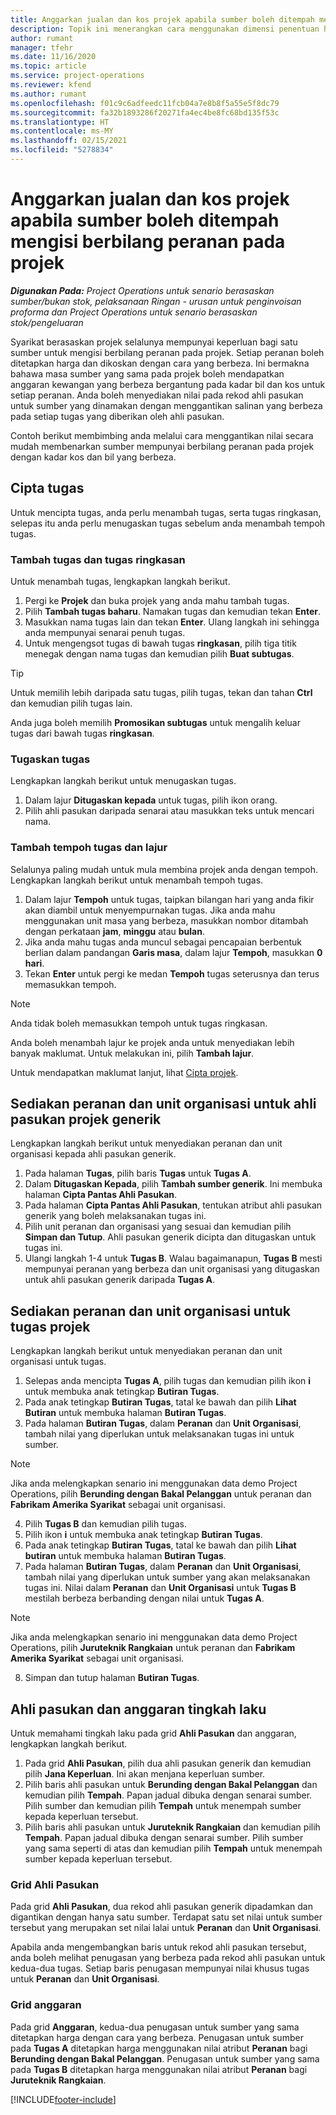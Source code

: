 ```yaml
---
title: Anggarkan jualan dan kos projek apabila sumber boleh ditempah mengisi berbilang peranan pada projek
description: Topik ini menerangkan cara menggunakan dimensi penentuan harga untuk menyokong penentuan harga dan kos anggaran untuk sumber yang mengisi berbilang peranan pada projek.
author: rumant
manager: tfehr
ms.date: 11/16/2020
ms.topic: article
ms.service: project-operations
ms.reviewer: kfend
ms.author: rumant
ms.openlocfilehash: f01c9c6adfeedc11fcb04a7e8b8f5a55e5f8dc79
ms.sourcegitcommit: fa32b1893286f20271fa4ec4be8fc68bd135f53c
ms.translationtype: HT
ms.contentlocale: ms-MY
ms.lasthandoff: 02/15/2021
ms.locfileid: "5278834"
---
```

# <a name="estimate-project-sales-and-costs-when-a-bookable-resource-fills-multiple-roles-on-a-project"></a>Anggarkan jualan dan kos projek apabila sumber boleh ditempah mengisi berbilang peranan pada projek 

_**Digunakan Pada:** Project Operations untuk senario berasaskan sumber/bukan stok, pelaksanaan Ringan - urusan untuk penginvoisan proforma dan Project Operations untuk senario berasaskan stok/pengeluaran_ 

Syarikat berasaskan projek selalunya mempunyai keperluan bagi satu sumber untuk mengisi berbilang peranan pada projek. Setiap peranan boleh ditetapkan harga dan dikoskan dengan cara yang berbeza. Ini bermakna bahawa masa sumber yang sama pada projek boleh mendapatkan anggaran kewangan yang berbeza bergantung pada kadar bil dan kos untuk setiap peranan. Anda boleh menyediakan nilai pada rekod ahli pasukan untuk sumber yang dinamakan dengan menggantikan salinan yang berbeza pada setiap tugas yang diberikan oleh ahli pasukan.

Contoh berikut membimbing anda melalui cara menggantikan nilai secara mudah membenarkan sumber mempunyai berbilang peranan pada projek dengan kadar kos dan bil yang berbeza.

## <a name="create-tasks"></a>Cipta tugas
Untuk mencipta tugas, anda perlu menambah tugas, serta tugas ringkasan, selepas itu anda perlu menugaskan tugas sebelum anda menambah tempoh tugas. 

### <a name="add-tasks-and-summary-tasks"></a>Tambah tugas dan tugas ringkasan
Untuk menambah tugas, lengkapkan langkah berikut.

1. Pergi ke **Projek** dan buka projek yang anda mahu tambah tugas.
2. Pilih **Tambah tugas baharu**. Namakan tugas dan kemudian tekan **Enter**.
3. Masukkan nama tugas lain dan tekan **Enter**. Ulang langkah ini sehingga anda mempunyai senarai penuh tugas.
3. Untuk mengengsot tugas di bawah tugas **ringkasan**, pilih tiga titik menegak dengan nama tugas dan kemudian pilih **Buat subtugas**. 

  > [!TIP]
  > Untuk memilih lebih daripada satu tugas, pilih tugas, tekan dan tahan **Ctrl** dan kemudian pilih tugas lain.
  >
  > Anda juga boleh memilih **Promosikan subtugas** untuk mengalih keluar tugas dari bawah tugas **ringkasan**.

### <a name="assign-tasks"></a>Tugaskan tugas

Lengkapkan langkah berikut untuk menugaskan tugas.

1. Dalam lajur **Ditugaskan kepada** untuk tugas, pilih ikon orang.
2. Pilih ahli pasukan daripada senarai atau masukkan teks untuk mencari nama.

### <a name="add-task-duration-and-columns"></a>Tambah tempoh tugas dan lajur

Selalunya paling mudah untuk mula membina projek anda dengan tempoh. Lengkapkan langkah berikut untuk menambah tempoh tugas.

1. Dalam lajur **Tempoh** untuk tugas, taipkan bilangan hari yang anda fikir akan diambil untuk menyempurnakan tugas. Jika anda mahu menggunakan unit masa yang berbeza, masukkan nombor ditambah dengan perkataan **jam**, **minggu** atau **bulan**.
2. Jika anda mahu tugas anda muncul sebagai pencapaian berbentuk berlian dalam pandangan **Garis masa**, dalam lajur **Tempoh**, masukkan **0 hari**.
3. Tekan **Enter** untuk pergi ke medan **Tempoh** tugas seterusnya dan terus memasukkan tempoh.

  > [!NOTE]
  > Anda tidak boleh memasukkan tempoh untuk tugas ringkasan.

Anda boleh menambah lajur ke projek anda untuk menyediakan lebih banyak maklumat. Untuk melakukan ini, pilih **Tambah lajur**. 

Untuk mendapatkan maklumat lanjut, lihat [Cipta projek](https://support.microsoft.com/en-us/office/create-a-project-a5b5e823-fb2e-45fd-be00-7d84422d9749).

## <a name="set-up-the-role-and-organization-unit-for-a-generic-project-team-member"></a>Sediakan peranan dan unit organisasi untuk ahli pasukan projek generik
Lengkapkan langkah berikut untuk menyediakan peranan dan unit organisasi kepada ahli pasukan generik.

1. Pada halaman **Tugas**, pilih baris **Tugas** untuk **Tugas A**. 
2. Dalam **Ditugaskan Kepada**, pilih **Tambah sumber generik**. Ini membuka halaman **Cipta Pantas Ahli Pasukan**.
3. Pada halaman **Cipta Pantas Ahli Pasukan**, tentukan atribut ahli pasukan generik yang boleh melaksanakan tugas ini.
4. Pilih unit peranan dan organisasi yang sesuai dan kemudian pilih **Simpan dan Tutup**. Ahli pasukan generik dicipta dan ditugaskan untuk tugas ini. 
5. Ulangi langkah 1-4 untuk **Tugas B**. Walau bagaimanapun, **Tugas B** mesti mempunyai peranan yang berbeza dan unit organisasi yang ditugaskan untuk ahli pasukan generik daripada **Tugas A**. 

## <a name="set-up-the-role-and-organization-unit-for-a-project-task"></a>Sediakan peranan dan unit organisasi untuk tugas projek
Lengkapkan langkah berikut untuk menyediakan peranan dan unit organisasi untuk tugas.

1. Selepas anda mencipta **Tugas A**, pilih tugas dan kemudian pilih ikon **i** untuk membuka anak tetingkap **Butiran Tugas**. 
2. Pada anak tetingkap **Butiran Tugas**, tatal ke bawah dan pilih **Lihat Butiran** untuk membuka halaman **Butiran Tugas**.
3. Pada halaman **Butiran Tugas**, dalam **Peranan** dan **Unit Organisasi**, tambah nilai yang diperlukan untuk melaksanakan tugas ini untuk sumber. 

  > [!NOTE]
  > Jika anda melengkapkan senario ini menggunakan data demo Project Operations, pilih **Berunding dengan Bakal Pelanggan** untuk peranan dan **Fabrikam Amerika Syarikat** sebagai unit organisasi.

4. Pilih **Tugas B** dan kemudian pilih tugas.
5. Pilih ikon **i** untuk membuka anak tetingkap **Butiran Tugas**. 
6. Pada anak tetingkap **Butiran Tugas**, tatal ke bawah dan pilih **Lihat butiran** untuk membuka halaman **Butiran Tugas**.
7. Pada halaman **Butiran Tugas**, dalam **Peranan** dan **Unit Organisasi**, tambah nilai yang diperlukan untuk sumber yang akan melaksanakan tugas ini. Nilai dalam **Peranan** dan **Unit Organisasi** untuk **Tugas B** mestilah berbeza berbanding dengan nilai untuk **Tugas A**. 

  > [!NOTE]
  > Jika anda melengkapkan senario ini menggunakan data demo Project Operations, pilih **Juruteknik Rangkaian** untuk peranan dan **Fabrikam Amerika Syarikat** sebagai unit organisasi.

8. Simpan dan tutup halaman **Butiran Tugas**. 

## <a name="team-member-and-estimates-behavior"></a>Ahli pasukan dan anggaran tingkah laku 
Untuk memahami tingkah laku pada grid **Ahli Pasukan** dan anggaran, lengkapkan langkah berikut.

1. Pada grid **Ahli Pasukan**, pilih dua ahli pasukan generik dan kemudian pilih **Jana Keperluan**. Ini akan menjana keperluan sumber. 
2. Pilih baris ahli pasukan untuk **Berunding dengan Bakal Pelanggan** dan kemudian pilih **Tempah**. Papan jadual dibuka dengan senarai sumber. Pilih sumber dan kemudian pilih **Tempah** untuk menempah sumber kepada keperluan tersebut.
3. Pilih baris ahli pasukan untuk **Juruteknik Rangkaian** dan kemudian pilih **Tempah**. Papan jadual dibuka dengan senarai sumber. Pilih sumber yang sama seperti di atas dan kemudian pilih **Tempah** untuk menempah sumber kepada keperluan tersebut.

### <a name="team-member-grid"></a>Grid Ahli Pasukan 

Pada grid **Ahli Pasukan**, dua rekod ahli pasukan generik dipadamkan dan digantikan dengan hanya satu sumber. Terdapat satu set nilai untuk sumber tersebut yang merupakan set nilai lalai untuk **Peranan** dan **Unit Organisasi**.

Apabila anda mengembangkan baris untuk rekod ahli pasukan tersebut, anda boleh melihat penugasan yang berbeza pada rekod ahli pasukan untuk kedua-dua tugas. Setiap baris penugasan mempunyai nilai khusus tugas untuk **Peranan** dan **Unit Organisasi**. 

### <a name="estimates-grid"></a>Grid anggaran 

Pada grid **Anggaran**, kedua-dua penugasan untuk sumber yang sama ditetapkan harga dengan cara yang berbeza. Penugasan untuk sumber pada **Tugas A** ditetapkan harga menggunakan nilai atribut **Peranan** bagi **Berunding dengan Bakal Pelanggan**. Penugasan untuk sumber yang sama pada **Tugas B** ditetapkan harga menggunakan nilai atribut **Peranan** bagi **Juruteknik Rangkaian**.


[!INCLUDE[footer-include](../includes/footer-banner.md)]
